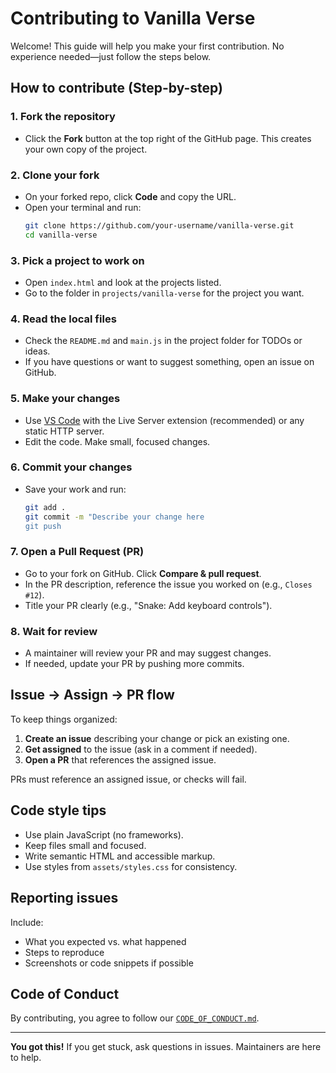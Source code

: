 # Contributing to Vanilla Verse

Welcome! This guide will help you make your first contribution. No experience needed—just follow the steps below.

## How to contribute (Step-by-step)

### 1. Fork the repository
- Click the **Fork** button at the top right of the GitHub page. This creates your own copy of the project.

### 2. Clone your fork
- On your forked repo, click **Code** and copy the URL.
- Open your terminal and run:
    ```bash
    git clone https://github.com/your-username/vanilla-verse.git
    cd vanilla-verse
    ```

### 3. Pick a project to work on
- Open `index.html` and look at the projects listed.
- Go to the folder in `projects/vanilla-verse` for the project you want.

### 4. Read the local files
- Check the `README.md` and `main.js` in the project folder for TODOs or ideas.
- If you have questions or want to suggest something, open an issue on GitHub.

### 5. Make your changes
- Use [VS Code](https://code.visualstudio.com/) with the Live Server extension (recommended) or any static HTTP server.
- Edit the code. Make small, focused changes.

### 6. Commit your changes
- Save your work and run:
    ```bash
    git add .
    git commit -m "Describe your change here
    git push
    ```

### 7. Open a Pull Request (PR)
- Go to your fork on GitHub. Click **Compare & pull request**.
- In the PR description, reference the issue you worked on (e.g., `Closes #12`).
- Title your PR clearly (e.g., "Snake: Add keyboard controls").

### 8. Wait for review
- A maintainer will review your PR and may suggest changes.
- If needed, update your PR by pushing more commits.

## Issue → Assign → PR flow

To keep things organized:
1. **Create an issue** describing your change or pick an existing one.
2. **Get assigned** to the issue (ask in a comment if needed).
3. **Open a PR** that references the assigned issue.

PRs must reference an assigned issue, or checks will fail.

## Code style tips
- Use plain JavaScript (no frameworks).
- Keep files small and focused.
- Write semantic HTML and accessible markup.
- Use styles from `assets/styles.css` for consistency.

## Reporting issues
Include:
- What you expected vs. what happened
- Steps to reproduce
- Screenshots or code snippets if possible

## Code of Conduct
By contributing, you agree to follow our [`CODE_OF_CONDUCT.md`](CODE_OF_CONDUCT.md).

---

**You got this!** If you get stuck, ask questions in issues. Maintainers are here to help.
